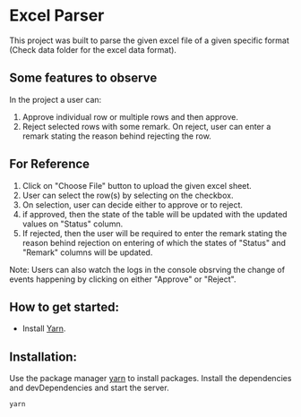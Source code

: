 # Excel Parser

This project was built to parse the given excel file of a given specific format (Check data folder for the excel data format).

## Some features to observe

In the project a user can:

1. Approve individual row or multiple rows and then approve.
2. Reject selected rows with some remark. On reject, user can enter a remark stating the reason behind rejecting the row.


## For Reference

1. Click on "Choose File" button to upload the given excel sheet.
2. User can select the row(s) by selecting on the checkbox.
3. On selection, user can decide either to approve or to reject.
4. if approved, then the state of the table will be updated with the updated values on "Status" column.
5. If rejected, then the user will be required to enter the remark stating the reason behind rejection on entering of which the states of "Status" and "Remark" columns will be updated.

Note: Users can also watch the logs in the console obsrving the change of events happening by clicking on either "Approve" or "Reject".

## How to get started:
- Install [Yarn](https://yarnpkg.com/).


## Installation:

Use the package manager [yarn](https://yarnpkg.com/) to install packages.
Install the dependencies and devDependencies and start the server.

```bash
yarn
